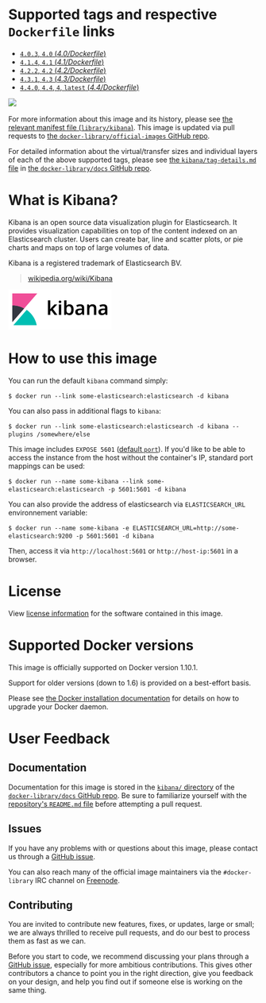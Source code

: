 # Supported tags and respective `Dockerfile` links

-	[`4.0.3`, `4.0` (*4.0/Dockerfile*)](https://github.com/docker-library/kibana/blob/d7600122303543f39b8fb8d2af10d2b5ebee59ef/4.0/Dockerfile)
-	[`4.1.4`, `4.1` (*4.1/Dockerfile*)](https://github.com/docker-library/kibana/blob/d7600122303543f39b8fb8d2af10d2b5ebee59ef/4.1/Dockerfile)
-	[`4.2.2`, `4.2` (*4.2/Dockerfile*)](https://github.com/docker-library/kibana/blob/cc8525104d855645462ad1a2b502b5f589eeec19/4.2/Dockerfile)
-	[`4.3.1`, `4.3` (*4.3/Dockerfile*)](https://github.com/docker-library/kibana/blob/cc8525104d855645462ad1a2b502b5f589eeec19/4.3/Dockerfile)
-	[`4.4.0`, `4.4`, `4`, `latest` (*4.4/Dockerfile*)](https://github.com/docker-library/kibana/blob/559199ccb087316815bb65283841e6f42ce221a6/4.4/Dockerfile)

[![](https://badge.imagelayers.io/kibana:latest.svg)](https://imagelayers.io/?images=kibana:4.0.3,kibana:4.1.4,kibana:4.2.2,kibana:4.3.1,kibana:4.4.0)

For more information about this image and its history, please see [the relevant manifest file (`library/kibana`)](https://github.com/docker-library/official-images/blob/master/library/kibana). This image is updated via pull requests to [the `docker-library/official-images` GitHub repo](https://github.com/docker-library/official-images).

For detailed information about the virtual/transfer sizes and individual layers of each of the above supported tags, please see [the `kibana/tag-details.md` file](https://github.com/docker-library/docs/blob/master/kibana/tag-details.md) in [the `docker-library/docs` GitHub repo](https://github.com/docker-library/docs).

# What is Kibana?

Kibana is an open source data visualization plugin for Elasticsearch. It provides visualization capabilities on top of the content indexed on an Elasticsearch cluster. Users can create bar, line and scatter plots, or pie charts and maps on top of large volumes of data.

Kibana is a registered trademark of Elasticsearch BV.

> [wikipedia.org/wiki/Kibana](https://en.wikipedia.org/wiki/Kibana)

![logo](https://raw.githubusercontent.com/docker-library/docs/8965672c23522a2196bba6a431a8746c10116304/kibana/logo.png)

# How to use this image

You can run the default `kibana` command simply:

```console
$ docker run --link some-elasticsearch:elasticsearch -d kibana
```

You can also pass in additional flags to `kibana`:

```console
$ docker run --link some-elasticsearch:elasticsearch -d kibana --plugins /somewhere/else
```

This image includes `EXPOSE 5601` ([default `port`](https://www.elastic.co/guide/en/kibana/current/_setting_kibana_server_properties.html)). If you'd like to be able to access the instance from the host without the container's IP, standard port mappings can be used:

```console
$ docker run --name some-kibana --link some-elasticsearch:elasticsearch -p 5601:5601 -d kibana
```

You can also provide the address of elasticsearch via `ELASTICSEARCH_URL` environnement variable:

```console
$ docker run --name some-kibana -e ELASTICSEARCH_URL=http://some-elasticsearch:9200 -p 5601:5601 -d kibana
```

Then, access it via `http://localhost:5601` or `http://host-ip:5601` in a browser.

# License

View [license information](https://github.com/elastic/kibana/blob/4557a6fc0ba08c5e7ac813a180179e5e2631c90a/LICENSE.md) for the software contained in this image.

# Supported Docker versions

This image is officially supported on Docker version 1.10.1.

Support for older versions (down to 1.6) is provided on a best-effort basis.

Please see [the Docker installation documentation](https://docs.docker.com/installation/) for details on how to upgrade your Docker daemon.

# User Feedback

## Documentation

Documentation for this image is stored in the [`kibana/` directory](https://github.com/docker-library/docs/tree/master/kibana) of the [`docker-library/docs` GitHub repo](https://github.com/docker-library/docs). Be sure to familiarize yourself with the [repository's `README.md` file](https://github.com/docker-library/docs/blob/master/README.md) before attempting a pull request.

## Issues

If you have any problems with or questions about this image, please contact us through a [GitHub issue](https://github.com/docker-library/kibana/issues).

You can also reach many of the official image maintainers via the `#docker-library` IRC channel on [Freenode](https://freenode.net).

## Contributing

You are invited to contribute new features, fixes, or updates, large or small; we are always thrilled to receive pull requests, and do our best to process them as fast as we can.

Before you start to code, we recommend discussing your plans through a [GitHub issue](https://github.com/docker-library/kibana/issues), especially for more ambitious contributions. This gives other contributors a chance to point you in the right direction, give you feedback on your design, and help you find out if someone else is working on the same thing.
